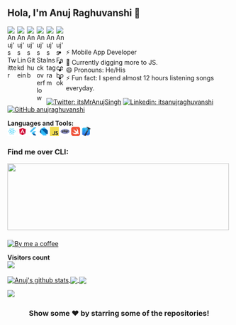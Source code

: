## Hola, I'm Anuj Raghuvanshi 👋

<a href="https://twitter.com/itsMrAnujSingh">
  <img align="left" alt="Anuj's Twitter" width="22px" src="https://cdn.jsdelivr.net/npm/simple-icons@v3/icons/twitter.svg" />
</a>
<a href="https://www.linkedin.com/in/itsanujraghuvanshi/">
  <img align="left" alt="Anuj's Linkdein" width="22px" src="https://cdn.jsdelivr.net/npm/simple-icons@v3/icons/linkedin.svg" />
</a>
<a href="https://github.com/anujraghuvanshi">
  <img align="left" alt="Anuj's Github" width="22px" src="https://cdn.jsdelivr.net/npm/simple-icons@v3/icons/github.svg" />
</a>
<a href="https://stackoverflow.com/users/7078456/anujraghuvanshi">
  <img align="left" alt="Anuj's Stackoverflow" width="22px" src="https://cdn.jsdelivr.net/npm/simple-icons@3.2.0/icons/stackoverflow.svg" />
</a>
<a href="https://www.instagram.com/its_anuj_raghuvanshi/">
  <img align="left" alt="Anuj's Instagram" width="22px" src="https://cdn.jsdelivr.net/npm/simple-icons@v3/icons/instagram.svg" />
</a>
<a href="https://www.facebook.com/itsanujraghuvanshi/">
  <img align="left" alt="Anuj's Facebook" width="22px" src="https://cdn.jsdelivr.net/npm/simple-icons@v3/icons/facebook.svg" />
</a>

<br/>
<br/>


- ⚡ Mobile App Developer
- 🌱 Currently digging more to JS.
- 😄 Pronouns: He/His
- ⚡ Fun fact: I spend almost 12 hours listening songs everyday.

[![Twitter: itsMrAnujSingh](https://img.shields.io/twitter/follow/itsMrAnujSingh?style=social)](https://twitter.com/itsMrAnujSingh)
[![Linkedin: itsanujraghuvanshi](https://img.shields.io/badge/-itsanujraghuvanshi-blue?style=flat-square&logo=Linkedin&logoColor=white&link=https://www.linkedin.com/in/itsanujraghuvanshi/)](https://www.linkedin.com/in/itsanujraghuvanshi/)
[![GitHub anujraghuvanshi](https://img.shields.io/github/followers/anujraghuvanshi?label=follow&style=social)](https://github.com/anujraghuvanshi)


**Languages and Tools:**  
<code><img height="20" src="https://raw.githubusercontent.com/github/explore/80688e429a7d4ef2fca1e82350fe8e3517d3494d/topics/react-native/react-native.png"></code>
<code><img height="20" src="https://raw.githubusercontent.com/github/explore/80688e429a7d4ef2fca1e82350fe8e3517d3494d/topics/angular/angular.png"></code>
<code><img height="20" src="https://raw.githubusercontent.com/github/explore/80688e429a7d4ef2fca1e82350fe8e3517d3494d/topics/flutter/flutter.png"></code>
<code><img height="20" src="https://raw.githubusercontent.com/github/explore/80688e429a7d4ef2fca1e82350fe8e3517d3494d/topics/dart/dart.png"></code>
<code><img height="20" src="https://raw.githubusercontent.com/github/explore/80688e429a7d4ef2fca1e82350fe8e3517d3494d/topics/javascript/javascript.png"></code>
<code><img height="20" src="https://raw.githubusercontent.com/github/explore/80688e429a7d4ef2fca1e82350fe8e3517d3494d/topics/php/php.png"></code>
<code><img height="20" src="https://raw.githubusercontent.com/github/explore/80688e429a7d4ef2fca1e82350fe8e3517d3494d/topics/swift/swift.png"></code>
<code><img height="20" src="https://raw.githubusercontent.com/github/explore/80688e429a7d4ef2fca1e82350fe8e3517d3494d/topics/xcode/xcode.png"></code>

### Find me over CLI: 
<img height="150" width="500" src="https://github.com/anujraghuvanshi/anujraghuvanshi/assets/22232709/09d53d79-60db-43ca-8eaa-c7edaf252b41">
</br><br/>
<a href="https://www.buymeacoffee.com/anujraghuvanshi">
 <img align="center" src="https://camo.githubusercontent.com/af57548d9718bcbbfbc814feb621e5d19ae10aa23cf7b297b55c26d0a8a55470/68747470733a2f2f696d672e736869656c64732e696f2f62616467652f4275792532304d6525323061253230436f666665652d6666646430303f7374796c653d666f722d7468652d6261646765266c6f676f3d6275792d6d652d612d636f66666565266c6f676f436f6c6f723d626c61636b" alt="By me a coffee"/>
</a>

<br/>

<p align="left"> 
  <b>Visitors count</b><br>
  <img src="https://profile-counter.glitch.me/anujraghuvanshi/count.svg" />
</p>

<a href="https://github.com/anujraghuvanshi">
 <img align="center" src="https://github-readme-stats.vercel.app/api?username=anujraghuvanshi&show_icons=true&theme=dracula&line_height=27" alt="Anuj's github stats"/>
</a>
<a href="https://github.com/anujraghuvanshi">
  <img align="center" src="https://github-readme-stats.vercel.app/api/top-langs/?username=anujraghuvanshi&langs_count=8&layout=compact&theme=dark" />
</a>
<a href="https://github.com/anujraghuvanshi/cordova-clipboard-plugin">
  <img align="center" src="https://github-readme-stats.vercel.app/api/pin/?username=anujraghuvanshi&repo=cordova-clipboard-plugin&theme=dark" />
</a>


![](https://activity-graph.herokuapp.com/graph?username=anujraghuvanshi&theme=react-dark&area=true)

<div align="center">

### Show some ❤️ by starring some of the repositories!

</div>

